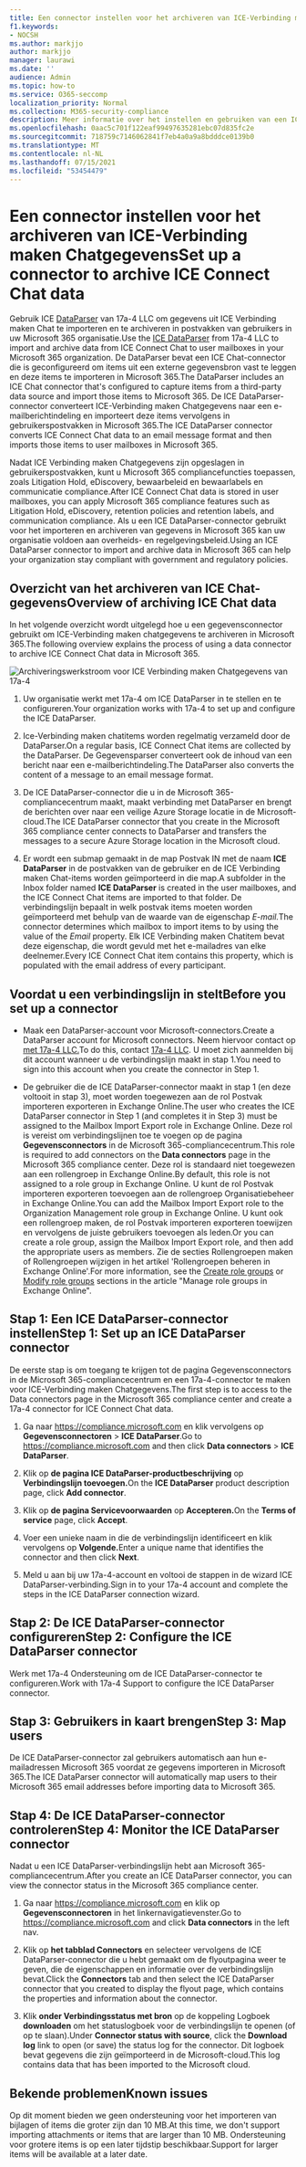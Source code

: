 ```yaml
---
title: Een connector instellen voor het archiveren van ICE-Verbinding maken Chatgegevens in Microsoft 365
f1.keywords:
- NOCSH
ms.author: markjjo
author: markjjo
manager: laurawi
ms.date: ''
audience: Admin
ms.topic: how-to
ms.service: O365-seccomp
localization_priority: Normal
ms.collection: M365-security-compliance
description: Meer informatie over het instellen en gebruiken van een ICE-Verbinding maken 17a-4 Ice Verbinding maken Chat DataParser-connector voor het importeren en archiveren van ICE-Verbinding maken Chatgegevens in Microsoft 365.
ms.openlocfilehash: 0aac5c701f122eaf99497635281ebc07d835fc2e
ms.sourcegitcommit: 718759c7146062841f7eb4a0a9a8bdddce0139b0
ms.translationtype: MT
ms.contentlocale: nl-NL
ms.lasthandoff: 07/15/2021
ms.locfileid: "53454479"
---
```

# <a name="set-up-a-connector-to-archive-ice-connect-chat-data"></a><span data-ttu-id="15c74-103">Een connector instellen voor het archiveren van ICE-Verbinding maken Chatgegevens</span><span class="sxs-lookup"><span data-stu-id="15c74-103">Set up a connector to archive ICE Connect Chat data</span></span>

<span data-ttu-id="15c74-104">Gebruik ICE [DataParser](https://www.17a-4.com/ice-dataparser/) van 17a-4 LLC om gegevens uit ICE Verbinding maken Chat te importeren en te archiveren in postvakken van gebruikers in uw Microsoft 365 organisatie.</span><span class="sxs-lookup"><span data-stu-id="15c74-104">Use the [ICE DataParser](https://www.17a-4.com/ice-dataparser/) from 17a-4 LLC to import and archive data from ICE Connect Chat to user mailboxes in your Microsoft 365 organization.</span></span> <span data-ttu-id="15c74-105">De DataParser bevat een ICE Chat-connector die is geconfigureerd om items uit een externe gegevensbron vast te leggen en deze items te importeren in Microsoft 365.</span><span class="sxs-lookup"><span data-stu-id="15c74-105">The DataParser includes an ICE Chat connector that's configured to capture items from a third-party data source and import those items to Microsoft 365.</span></span> <span data-ttu-id="15c74-106">De ICE DataParser-connector converteert ICE-Verbinding maken Chatgegevens naar een e-mailberichtindeling en importeert deze items vervolgens in gebruikerspostvakken in Microsoft 365.</span><span class="sxs-lookup"><span data-stu-id="15c74-106">The ICE DataParser connector converts ICE Connect Chat data to an email message format and then imports those items to user mailboxes in Microsoft 365.</span></span>

<span data-ttu-id="15c74-107">Nadat ICE Verbinding maken Chatgegevens zijn opgeslagen in gebruikerspostvakken, kunt u Microsoft 365 compliancefuncties toepassen, zoals Litigation Hold, eDiscovery, bewaarbeleid en bewaarlabels en communicatie compliance.</span><span class="sxs-lookup"><span data-stu-id="15c74-107">After ICE Connect Chat data is stored in user mailboxes, you can apply Microsoft 365 compliance features such as Litigation Hold, eDiscovery, retention policies and retention labels, and communication compliance.</span></span> <span data-ttu-id="15c74-108">Als u een ICE DataParser-connector gebruikt voor het importeren en archiveren van gegevens in Microsoft 365 kan uw organisatie voldoen aan overheids- en regelgevingsbeleid.</span><span class="sxs-lookup"><span data-stu-id="15c74-108">Using an ICE DataParser connector to import and archive data in Microsoft 365 can help your organization stay compliant with government and regulatory policies.</span></span>

## <a name="overview-of-archiving-ice-chat-data"></a><span data-ttu-id="15c74-109">Overzicht van het archiveren van ICE Chat-gegevens</span><span class="sxs-lookup"><span data-stu-id="15c74-109">Overview of archiving ICE Chat data</span></span>

<span data-ttu-id="15c74-110">In het volgende overzicht wordt uitgelegd hoe u een gegevensconnector gebruikt om ICE-Verbinding maken chatgegevens te archiveren in Microsoft 365.</span><span class="sxs-lookup"><span data-stu-id="15c74-110">The following overview explains the process of using a data connector to archive ICE Connect Chat data in Microsoft 365.</span></span>

![Archiveringswerkstroom voor ICE Verbinding maken Chatgegevens van 17a-4](../media/ICEChatDataParserConnectorWorkflow.png)

1. <span data-ttu-id="15c74-112">Uw organisatie werkt met 17a-4 om ICE DataParser in te stellen en te configureren.</span><span class="sxs-lookup"><span data-stu-id="15c74-112">Your organization works with 17a-4 to set up and configure the ICE DataParser.</span></span>

2. <span data-ttu-id="15c74-113">Ice-Verbinding maken chatitems worden regelmatig verzameld door de DataParser.</span><span class="sxs-lookup"><span data-stu-id="15c74-113">On a regular basis, ICE Connect Chat items are collected by the DataParser.</span></span> <span data-ttu-id="15c74-114">De Gegevensparser converteert ook de inhoud van een bericht naar een e-mailberichtindeling.</span><span class="sxs-lookup"><span data-stu-id="15c74-114">The DataParser also converts the content of a message to an email message format.</span></span>

3. <span data-ttu-id="15c74-115">De ICE DataParser-connector die u in de Microsoft 365-compliancecentrum maakt, maakt verbinding met DataParser en brengt de berichten over naar een veilige Azure Storage locatie in de Microsoft-cloud.</span><span class="sxs-lookup"><span data-stu-id="15c74-115">The ICE DataParser connector that you create in the Microsoft 365 compliance center connects to DataParser and transfers the messages to a secure Azure Storage location in the Microsoft cloud.</span></span>

4. <span data-ttu-id="15c74-116">Er wordt een submap gemaakt in de map Postvak IN met de naam **ICE DataParser** in de postvakken van de gebruiker en de ICE Verbinding maken Chat-items worden geïmporteerd in die map.</span><span class="sxs-lookup"><span data-stu-id="15c74-116">A subfolder in the Inbox folder named **ICE DataParser** is created in the user mailboxes, and the ICE Connect Chat items are imported to that folder.</span></span> <span data-ttu-id="15c74-117">De verbindingslijn bepaalt in welk postvak items moeten worden geïmporteerd met behulp van de waarde van de eigenschap *E-mail.*</span><span class="sxs-lookup"><span data-stu-id="15c74-117">The connector determines which mailbox to import items to by using the value of the *Email* property.</span></span> <span data-ttu-id="15c74-118">Elk ICE Verbinding maken Chatitem bevat deze eigenschap, die wordt gevuld met het e-mailadres van elke deelnemer.</span><span class="sxs-lookup"><span data-stu-id="15c74-118">Every ICE Connect Chat item contains this property, which is populated with the email address of every participant.</span></span>

## <a name="before-you-set-up-a-connector"></a><span data-ttu-id="15c74-119">Voordat u een verbindingslijn in stelt</span><span class="sxs-lookup"><span data-stu-id="15c74-119">Before you set up a connector</span></span>

- <span data-ttu-id="15c74-120">Maak een DataParser-account voor Microsoft-connectors.</span><span class="sxs-lookup"><span data-stu-id="15c74-120">Create a DataParser account for Microsoft connectors.</span></span> <span data-ttu-id="15c74-121">Neem hiervoor contact op [met 17a-4 LLC.](https://www.17a-4.com/contact/)</span><span class="sxs-lookup"><span data-stu-id="15c74-121">To do this, contact [17a-4 LLC](https://www.17a-4.com/contact/).</span></span> <span data-ttu-id="15c74-122">U moet zich aanmelden bij dit account wanneer u de verbindingslijn maakt in stap 1.</span><span class="sxs-lookup"><span data-stu-id="15c74-122">You need to sign into this account when you create the connector in Step 1.</span></span>

- <span data-ttu-id="15c74-123">De gebruiker die de ICE DataParser-connector maakt in stap 1 (en deze voltooit in stap 3), moet worden toegewezen aan de rol Postvak importeren exporteren in Exchange Online.</span><span class="sxs-lookup"><span data-stu-id="15c74-123">The user who creates the ICE DataParser connector in Step 1 (and completes it in Step 3) must be assigned to the Mailbox Import Export role in Exchange Online.</span></span> <span data-ttu-id="15c74-124">Deze rol is vereist om verbindingslijnen toe te voegen op de pagina **Gegevensconnectors** in de Microsoft 365-compliancecentrum.</span><span class="sxs-lookup"><span data-stu-id="15c74-124">This role is required to add connectors on the **Data connectors** page in the Microsoft 365 compliance center.</span></span> <span data-ttu-id="15c74-125">Deze rol is standaard niet toegewezen aan een rollengroep in Exchange Online.</span><span class="sxs-lookup"><span data-stu-id="15c74-125">By default, this role is not assigned to a role group in Exchange Online.</span></span> <span data-ttu-id="15c74-126">U kunt de rol Postvak importeren exporteren toevoegen aan de rollengroep Organisatiebeheer in Exchange Online.</span><span class="sxs-lookup"><span data-stu-id="15c74-126">You can add the Mailbox Import Export role to the Organization Management role group in Exchange Online.</span></span> <span data-ttu-id="15c74-127">U kunt ook een rollengroep maken, de rol Postvak importeren exporteren toewijzen en vervolgens de juiste gebruikers toevoegen als leden.</span><span class="sxs-lookup"><span data-stu-id="15c74-127">Or you can create a role group, assign the Mailbox Import Export role, and then add the appropriate users as members.</span></span> <span data-ttu-id="15c74-128">Zie de secties [](/Exchange/permissions-exo/role-groups#create-role-groups) Rollengroepen [](/Exchange/permissions-exo/role-groups#modify-role-groups) maken of Rollengroepen wijzigen in het artikel 'Rollengroepen beheren in Exchange Online'.</span><span class="sxs-lookup"><span data-stu-id="15c74-128">For more information, see the [Create role groups](/Exchange/permissions-exo/role-groups#create-role-groups) or [Modify role groups](/Exchange/permissions-exo/role-groups#modify-role-groups) sections in the article "Manage role groups in Exchange Online".</span></span>

## <a name="step-1-set-up-an-ice-dataparser-connector"></a><span data-ttu-id="15c74-129">Stap 1: Een ICE DataParser-connector instellen</span><span class="sxs-lookup"><span data-stu-id="15c74-129">Step 1: Set up an ICE DataParser connector</span></span>

<span data-ttu-id="15c74-130">De eerste stap is om toegang te krijgen tot de pagina Gegevensconnectors in de Microsoft 365-compliancecentrum en een 17a-4-connector te maken voor ICE-Verbinding maken Chatgegevens.</span><span class="sxs-lookup"><span data-stu-id="15c74-130">The first step is to access to the Data connectors page in the Microsoft 365 compliance center and create a 17a-4 connector for ICE Connect Chat data.</span></span>

1. <span data-ttu-id="15c74-131">Ga naar <https://compliance.microsoft.com> en klik vervolgens op **Gegevensconnectoren**  >  **ICE DataParser**.</span><span class="sxs-lookup"><span data-stu-id="15c74-131">Go to <https://compliance.microsoft.com> and then click **Data connectors** > **ICE DataParser**.</span></span>

2. <span data-ttu-id="15c74-132">Klik op **de pagina ICE DataParser-productbeschrijving** op **Verbindingslijn toevoegen.**</span><span class="sxs-lookup"><span data-stu-id="15c74-132">On the **ICE DataParser** product description page, click **Add connector**.</span></span>

3. <span data-ttu-id="15c74-133">Klik op **de pagina Servicevoorwaarden** op **Accepteren.**</span><span class="sxs-lookup"><span data-stu-id="15c74-133">On the **Terms of service** page, click **Accept**.</span></span>

4. <span data-ttu-id="15c74-134">Voer een unieke naam in die de verbindingslijn identificeert en klik vervolgens op **Volgende.**</span><span class="sxs-lookup"><span data-stu-id="15c74-134">Enter a unique name that identifies the connector and then click **Next**.</span></span>

5. <span data-ttu-id="15c74-135">Meld u aan bij uw 17a-4-account en voltooi de stappen in de wizard ICE DataParser-verbinding.</span><span class="sxs-lookup"><span data-stu-id="15c74-135">Sign in to your 17a-4 account and complete the steps in the ICE DataParser connection wizard.</span></span>

## <a name="step-2-configure-the-ice-dataparser-connector"></a><span data-ttu-id="15c74-136">Stap 2: De ICE DataParser-connector configureren</span><span class="sxs-lookup"><span data-stu-id="15c74-136">Step 2: Configure the ICE DataParser connector</span></span>

<span data-ttu-id="15c74-137">Werk met 17a-4 Ondersteuning om de ICE DataParser-connector te configureren.</span><span class="sxs-lookup"><span data-stu-id="15c74-137">Work with 17a-4 Support to configure the ICE DataParser connector.</span></span>

## <a name="step-3-map-users"></a><span data-ttu-id="15c74-138">Stap 3: Gebruikers in kaart brengen</span><span class="sxs-lookup"><span data-stu-id="15c74-138">Step 3: Map users</span></span>

<span data-ttu-id="15c74-139">De ICE DataParser-connector zal gebruikers automatisch aan hun e-mailadressen Microsoft 365 voordat ze gegevens importeren in Microsoft 365.</span><span class="sxs-lookup"><span data-stu-id="15c74-139">The ICE DataParser connector will automatically map users to their Microsoft 365 email addresses before importing data to Microsoft 365.</span></span>

## <a name="step-4-monitor-the-ice-dataparser-connector"></a><span data-ttu-id="15c74-140">Stap 4: De ICE DataParser-connector controleren</span><span class="sxs-lookup"><span data-stu-id="15c74-140">Step 4: Monitor the ICE DataParser connector</span></span>

<span data-ttu-id="15c74-141">Nadat u een ICE DataParser-verbindingslijn hebt aan Microsoft 365-compliancecentrum.</span><span class="sxs-lookup"><span data-stu-id="15c74-141">After you create an ICE DataParser connector, you can view the connector status in the Microsoft 365 compliance center.</span></span>

1. <span data-ttu-id="15c74-142">Ga naar <https://compliance.microsoft.com> en klik op **Gegevensconnectoren** in het linkernavigatievenster.</span><span class="sxs-lookup"><span data-stu-id="15c74-142">Go to <https://compliance.microsoft.com> and click **Data connectors** in the left nav.</span></span>

2. <span data-ttu-id="15c74-143">Klik op **het tabblad Connectors** en selecteer vervolgens de ICE DataParser-connector die u hebt gemaakt om de flyoutpagina weer te geven, die de eigenschappen en informatie over de verbindingslijn bevat.</span><span class="sxs-lookup"><span data-stu-id="15c74-143">Click the **Connectors** tab and then select the ICE DataParser connector that you created to display the flyout page, which contains the properties and information about the connector.</span></span>

3. <span data-ttu-id="15c74-144">Klik **onder Verbindingsstatus met bron** op de koppeling Logboek **downloaden** om het statuslogboek voor de verbindingslijn te openen (of op te slaan).</span><span class="sxs-lookup"><span data-stu-id="15c74-144">Under **Connector status with source**, click the **Download log** link to open (or save) the status log for the connector.</span></span> <span data-ttu-id="15c74-145">Dit logboek bevat gegevens die zijn geïmporteerd in de Microsoft-cloud.</span><span class="sxs-lookup"><span data-stu-id="15c74-145">This log contains data that has been imported to the Microsoft cloud.</span></span>

## <a name="known-issues"></a><span data-ttu-id="15c74-146">Bekende problemen</span><span class="sxs-lookup"><span data-stu-id="15c74-146">Known issues</span></span>

<span data-ttu-id="15c74-147">Op dit moment bieden we geen ondersteuning voor het importeren van bijlagen of items die groter zijn dan 10 MB.</span><span class="sxs-lookup"><span data-stu-id="15c74-147">At this time, we don't support importing attachments or items that are larger than 10 MB.</span></span> <span data-ttu-id="15c74-148">Ondersteuning voor grotere items is op een later tijdstip beschikbaar.</span><span class="sxs-lookup"><span data-stu-id="15c74-148">Support for larger items will be available at a later date.</span></span>

